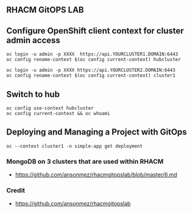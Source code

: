 ## RHACM GitOPS LAB

## Configure OpenShift client context for cluster admin access

```
oc login -u admin -p XXXX  https://api.YOURCLUSTER1.DOMAIN:6443
oc config rename-context $(oc config current-context) hubcluster

oc login -u admin -p XXXX https://api.YOURCLUSTER2.DOMAIN:6443
oc config rename-context $(oc config current-context) cluster1

```

## Switch to hub

```
oc config use-context hubcluster
oc config current-context && oc whoami
```

## Deploying and Managing a Project with GitOps

```
oc --context cluster1 -n simple-app get deployment

```

### MongoDB on 3 clusters that are used within RHACM
* https://github.com/ansonmez/rhacmgitopslab/blob/master/6.md

### Credit 
* https://github.com/ansonmez/rhacmgitopslab
